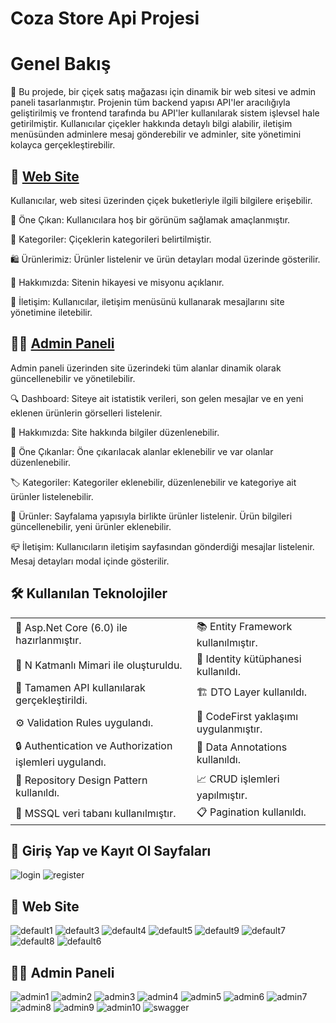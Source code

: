 # Coza Store Api Projesi

# Genel Bakış

🌸 Bu projede, bir çiçek satış mağazası için dinamik bir web sitesi ve admin paneli tasarlanmıştır. Projenin tüm backend yapısı API'ler aracılığıyla geliştirilmiş ve frontend tarafında bu API'ler kullanılarak sistem işlevsel hale getirilmiştir. Kullanıcılar çiçekler hakkında detaylı bilgi alabilir, iletişim menüsünden adminlere mesaj gönderebilir ve adminler, site yönetimini kolayca gerçekleştirebilir.

## 💐 [Web Site](#-web-site-1)

Kullanıcılar, web sitesi üzerinden çiçek buketleriyle ilgili bilgilere erişebilir.

🌟 Öne Çıkan: Kullanıcılara hoş bir görünüm sağlamak amaçlanmıştır.

🌸 Kategoriler: Çiçeklerin kategorileri belirtilmiştir.

🛍️ Ürünlerimiz: Ürünler listelenir ve ürün detayları modal üzerinde gösterilir.

📝 Hakkımızda: Sitenin hikayesi ve misyonu açıklanır.

📩 İletişim: Kullanıcılar, iletişim menüsünü kullanarak mesajlarını site yönetimine iletebilir.

## 👩‍💼 [Admin Paneli](#-admin-paneli-1)

Admin paneli üzerinden site üzerindeki tüm alanlar dinamik olarak güncellenebilir ve yönetilebilir.

🔍 Dashboard: Siteye ait istatistik verileri, son gelen mesajlar ve en yeni eklenen ürünlerin görselleri listelenir.

📝 Hakkımızda: Site hakkında bilgiler düzenlenebilir.

🌟 Öne Çıkanlar: Öne çıkarılacak alanlar eklenebilir ve var olanlar düzenlenebilir.

🏷️ Kategoriler: Kategoriler eklenebilir, düzenlenebilir ve kategoriye ait ürünler listelenebilir.

🛒 Ürünler: Sayfalama yapısıyla birlikte ürünler listelenir. Ürün bilgileri güncellenebilir, yeni ürünler eklenebilir.

📪  İletişim: Kullanıcıların iletişim sayfasından gönderdiği mesajlar listelenir. Mesaj detayları modal içinde gösterilir.

## 🛠️ Kullanılan Teknolojiler

<table>
  <tr>
    <td>🎉 Asp.Net Core (6.0) ile hazırlanmıştır.</td>
    <td>📚 Entity Framework kullanılmıştır.</td>
  </tr>
  <tr>
    <td>🏢 N Katmanlı Mimari ile oluşturuldu.</td>
    <td>🔐 Identity kütüphanesi kullanıldı.</td>
  </tr>
  <tr>
    <td>📖 Tamamen API kullanılarak gerçekleştirildi.</td>
     <td>🏗️ DTO Layer kullanıldı.</td>
  </tr>
  <tr>
    <td>⚙️ Validation Rules uygulandı.</td>
    <td>🔨 CodeFirst yaklaşımı uygulanmıştır.</td>
  </tr>
  <tr>
    <td>🔒 Authentication ve Authorization işlemleri uygulandı.</td>
    <td>📝 Data Annotations kullanıldı.</td>
  </tr>
  <tr>
    <td>📘 Repository Design Pattern kullanıldı.</td>
    <td>📈 CRUD işlemleri yapılmıştır.</td>
  </tr>
  <tr>
    <td>💾 MSSQL veri tabanı kullanılmıştır.</td>
    <td>📋 Pagination kullanıldı.</td>
  </tr>
</table>


## 🚪 Giriş Yap ve Kayıt Ol Sayfaları
![login](https://github.com/user-attachments/assets/41322253-411b-4c1a-a24e-5ffeb31d35f2)
![register](https://github.com/user-attachments/assets/1e8aaf3a-af3d-4199-96ab-adafb9339d92)

## 💐 Web Site
![default1](https://github.com/user-attachments/assets/0a1a494c-0803-48a4-b58c-a98e6eba6a3d)
![default3](https://github.com/user-attachments/assets/3c3a5f4f-7136-4cbb-a2b0-2e9edc298ca4)
![default4](https://github.com/user-attachments/assets/4ae339e4-177f-4435-8e43-53c785383a5d)
![default5](https://github.com/user-attachments/assets/407f3211-4827-4df8-a917-742f3b84b189)
![default9](https://github.com/user-attachments/assets/fce881b5-940d-4c89-9df0-10b4deedd6b2)
![default7](https://github.com/user-attachments/assets/d6773e21-95e8-4460-b9cf-51047bc7eab5)
![default8](https://github.com/user-attachments/assets/52c38edf-19eb-42e7-9f5e-a4f5c039bbb5)
![default6](https://github.com/user-attachments/assets/3d81304d-1457-47e6-a74f-5ca3a9d727a4)

## 👩‍💼 Admin Paneli
![admin1](https://github.com/user-attachments/assets/1e6b530c-663c-4360-95f8-201760d0d44f)
![admin2](https://github.com/user-attachments/assets/523a0e38-36c3-49ba-9871-c080eb1988be)
![admin3](https://github.com/user-attachments/assets/3126c15a-0516-473a-903e-61fddb8eecca)
![admin4](https://github.com/user-attachments/assets/6fbe42e8-08d1-4e2a-adfd-d3a808082261)
![admin5](https://github.com/user-attachments/assets/5f8d866e-49c5-4061-a851-392d122a2ff9)
![admin6](https://github.com/user-attachments/assets/cd54b826-e790-45bc-90df-638496dca4d0)
![admin7](https://github.com/user-attachments/assets/a0a5ba01-f8be-402d-aa47-76affaa42941)
![admin8](https://github.com/user-attachments/assets/444c0187-902b-4123-810e-a5f93ccfa90d)
![admin9](https://github.com/user-attachments/assets/31e9e85d-b9e7-41bc-b6f2-8c873f6a1fa7)
![admin10](https://github.com/user-attachments/assets/ecbc9b2f-1e0e-4d03-a22e-4b3c085a01c6)
![swagger](https://github.com/user-attachments/assets/197bc0cc-3279-48e5-bd26-e21f6795398f)
